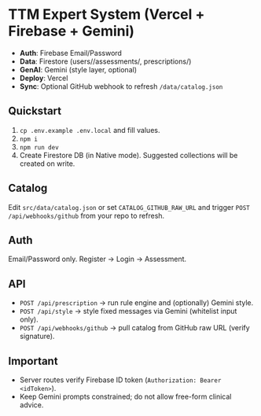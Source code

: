 # TTM Expert System (Vercel + Firebase + Gemini)

- **Auth**: Firebase Email/Password
- **Data**: Firestore (users/<uid>/assessments/<doc>, prescriptions/<doc>)
- **GenAI**: Gemini (style layer, optional)
- **Deploy**: Vercel
- **Sync**: Optional GitHub webhook to refresh `/data/catalog.json`

## Quickstart

1. `cp .env.example .env.local` and fill values.
2. `npm i`
3. `npm run dev`
4. Create Firestore DB (in Native mode). Suggested collections will be created on write.

## Catalog

Edit `src/data/catalog.json` or set `CATALOG_GITHUB_RAW_URL` and trigger `POST /api/webhooks/github` from your repo to refresh.

## Auth

Email/Password only. Register → Login → Assessment.

## API

- `POST /api/prescription` → run rule engine and (optionally) Gemini style.
- `POST /api/style` → style fixed messages via Gemini (whitelist input only).
- `POST /api/webhooks/github` → pull catalog from GitHub raw URL (verify signature).

## Important

- Server routes verify Firebase ID token (`Authorization: Bearer <idToken>`).
- Keep Gemini prompts constrained; do not allow free-form clinical advice.
